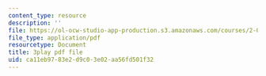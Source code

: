 ```yaml
---
content_type: resource
description: ''
file: https://ol-ocw-studio-app-production.s3.amazonaws.com/courses/2-003sc-engineering-dynamics-fall-2011/ca11eb9783e2d9c03e02aa56fd501f32_lFedznDnPZc.pdf
file_type: application/pdf
resourcetype: Document
title: 3play pdf file
uid: ca11eb97-83e2-d9c0-3e02-aa56fd501f32
---
```

